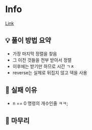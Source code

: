 # Info
[Link](https://boj.kr/26086)
## 💡 풀이 방법 요약
- 가장 마지막 정렬을 찾음
- 그 이전 것들을 전부 받아서 정렬
- 이후에는 받기만 하므로 시간 ㄱㅊ
- reverse는 실제로 뒤집지 않고 덱을 사용

## 👀 실패 이유
- n == 0 명령의 개수인줄 ㅋㅋ;

## 🙂 마무리
